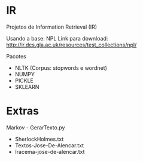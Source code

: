 # IR
Projetos de Information Retrieval (IR)

Usando a base: NPL
Link para download: http://ir.dcs.gla.ac.uk/resources/test_collections/npl/

Pacotes
- NLTK (Corpus: stopwords e wordnet)
- NUMPY
- PICKLE
- SKLEARN

# Extras
Markov - GerarTexto.py
- SherlockHolmes.txt
- Textos-Jose-De-Alencar.txt
- Iracema-jose-de-alencar.txt
